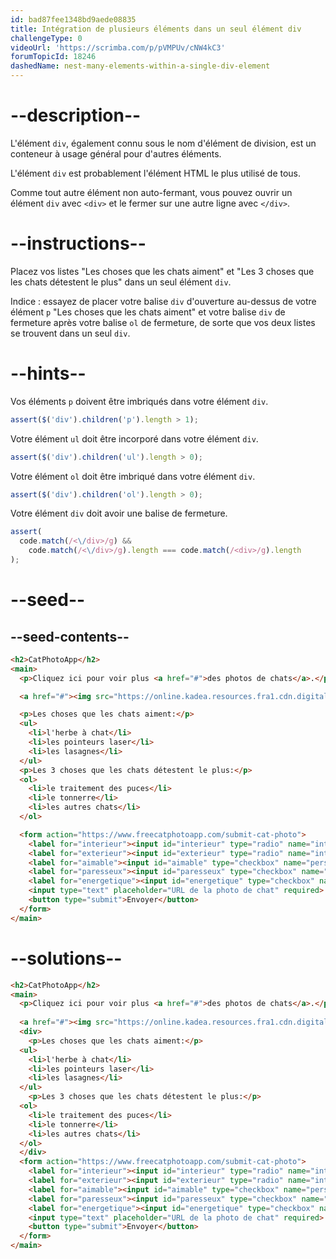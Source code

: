 ```yaml
---
id: bad87fee1348bd9aede08835
title: Intégration de plusieurs éléments dans un seul élément div
challengeType: 0
videoUrl: 'https://scrimba.com/p/pVMPUv/cNW4kC3'
forumTopicId: 18246
dashedName: nest-many-elements-within-a-single-div-element
---
```


# --description--

L'élément `div`, également connu sous le nom d'élément de division, est un conteneur à usage général pour d'autres éléments.

L'élément `div` est probablement l'élément HTML le plus utilisé de tous.

Comme tout autre élément non auto-fermant, vous pouvez ouvrir un élément `div` avec `<div>` et le fermer sur une autre ligne avec `</div>`. 

# --instructions--

Placez vos listes "Les choses que les chats aiment" et "Les 3 choses que les chats détestent le plus" dans un seul élément `div`.

Indice : essayez de placer votre balise `div` d'ouverture au-dessus de votre élément `p` "Les choses que les chats aiment" et votre balise `div` de fermeture après votre balise `ol` de fermeture, de sorte que vos deux listes se trouvent dans un seul `div`.

# --hints--

Vos éléments `p` doivent être imbriqués dans votre élément `div`.

```js
assert($('div').children('p').length > 1);
```

Votre élément `ul` doit être incorporé dans votre élément `div`.

```js
assert($('div').children('ul').length > 0);
```

Votre élément `ol` doit être imbriqué dans votre élément `div`.

```js
assert($('div').children('ol').length > 0);
```

Votre élément `div` doit avoir une balise de fermeture.

```js
assert(
  code.match(/<\/div>/g) &&
    code.match(/<\/div>/g).length === code.match(/<div>/g).length
);
```

# --seed--

## --seed-contents--

```html
<h2>CatPhotoApp</h2>
<main>
  <p>Cliquez ici pour voir plus <a href="#">des photos de chats</a>.</p>

  <a href="#"><img src="https://online.kadea.resources.fra1.cdn.digitaloceanspaces.com/challenges-resources/relaxing-cat.jpg" alt="Un joli chat orange couché sur le dos."></a>

  <p>Les choses que les chats aiment:</p>
  <ul>
    <li>l'herbe à chat</li>
    <li>les pointeurs laser</li>
    <li>les lasagnes</li>
  </ul>
  <p>Les 3 choses que les chats détestent le plus:</p>
  <ol>
    <li>le traitement des puces</li>
    <li>le tonnerre</li>
    <li>les autres chats</li>
  </ol>

  <form action="https://www.freecatphotoapp.com/submit-cat-photo">
    <label for="interieur"><input id="interieur" type="radio" name="interieur-exterieur" value="interieur" checked> Interieur</label>
    <label for="exterieur"><input id="exterieur" type="radio" name="interieur-exterieur" value="exterieur"> Extérieur</label><br>
    <label for="aimable"><input id="aimable" type="checkbox" name="personnalite" value="aimable" checked> Aimable</label>
    <label for="paresseux"><input id="paresseux" type="checkbox" name="personnalite" value="paresseux"> Paresseux</label>
    <label for="energetique"><input id="energetique" type="checkbox" name="personnalite" value="energetique"> Énergétique</label><br>
    <input type="text" placeholder="URL de la photo de chat" required>
    <button type="submit">Envoyer</button>
  </form>
</main>
```

# --solutions--

```html
<h2>CatPhotoApp</h2>
<main>
  <p>Cliquez ici pour voir plus <a href="#">des photos de chats</a>.</p>
  
  <a href="#"><img src="https://online.kadea.resources.fra1.cdn.digitaloceanspaces.com/challenges-resources/relaxing-cat.jpg" alt="Un joli chat orange couché sur le dos."></a>
  <div>
    <p>Les choses que les chats aiment:</p>
  <ul>
    <li>l'herbe à chat</li>
    <li>les pointeurs laser</li>
    <li>les lasagnes</li>
  </ul>
    <p>Les 3 choses que les chats détestent le plus:</p>
  <ol>
    <li>le traitement des puces</li>
    <li>le tonnerre</li>
    <li>les autres chats</li>
  </ol>
  </div>
  <form action="https://www.freecatphotoapp.com/submit-cat-photo">
    <label for="interieur"><input id="interieur" type="radio" name="interieur-exterieur" value="interieur" checked> Interieur</label>
    <label for="exterieur"><input id="exterieur" type="radio" name="interieur-exterieur" value="exterieur"> Extérieur</label><br>
    <label for="aimable"><input id="aimable" type="checkbox" name="personnalite" value="aimable" checked> Aimable</label>
    <label for="paresseux"><input id="paresseux" type="checkbox" name="personnalite" value="paresseux"> Paresseux</label>
    <label for="energetique"><input id="energetique" type="checkbox" name="personnalite" value="energetique"> Énergétique</label><br>
    <input type="text" placeholder="URL de la photo de chat" required>
    <button type="submit">Envoyer</button>
  </form>
</main>
```
